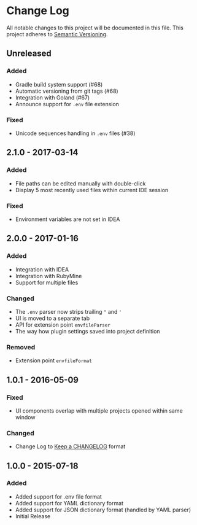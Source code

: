 # Change Log
All notable changes to this project will be documented in this file.
This project adheres to [Semantic Versioning](http://semver.org/).

## Unreleased

### Added

- Gradle build system support (#68)
- Automatic versioning from git tags (#68)
- Integration with Goland (#67)
- Announce support for `.env` file extension

### Fixed

- Unicode sequences handling in `.env` files (#38)

## 2.1.0 - 2017-03-14

### Added

- File paths can be edited manually with double-click
- Display 5 most recently used files within current IDE session

### Fixed

- Environment variables are not set in IDEA

## 2.0.0 - 2017-01-16

### Added

- Integration with IDEA
- Integration with RubyMine
- Support for multiple files

### Changed

- The `.env` parser now strips trailing `"` and `'`
- UI is moved to a separate tab
- API for extension point `envfileParser`
- The way how plugin settings saved into project definition

### Removed

- Extension point `envfileFormat`

## 1.0.1 - 2016-05-09

### Fixed
- UI components overlap with multiple projects opened within same window

### Changed
- Change Log to [Keep a CHANGELOG](http://keepachangelog.com) format


## 1.0.0 - 2015-07-18

### Added
- Added support for .env file format
- Added support for YAML dictionary format
- Added support for JSON dictionary format (handled by YAML parser)
- Initial Release
